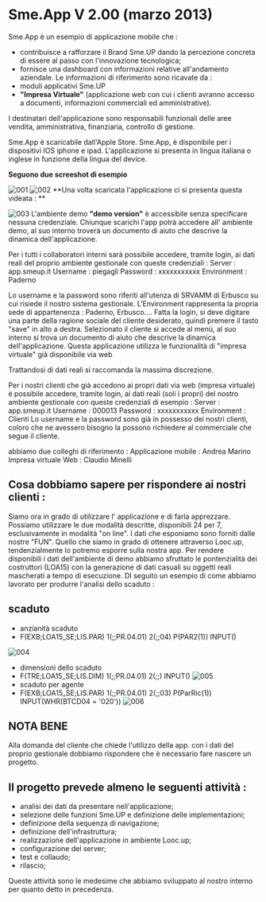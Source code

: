 # Sme.App V 2.00  (marzo 2013)
Sme.App è un esempio di applicazione mobile che  : 
-  contribuisce a rafforzare il Brand Sme.UP dando la percezione concreta di essere al passo con l'innovazione tecnologica;
-  fornisce una dashboard con informazioni relative all'andamento aziendale.
Le informazioni di riferimento sono ricavate da : 
-  moduli applicativi Sme.UP
- **"Impresa Virtuale"** (applicazione web con cui i clienti avranno accesso a documenti, informazioni commerciali ed amministrative).

I destinatari dell'applicazione sono responsabili funzionali delle aree vendita, amministrativa, finanziaria, controllo di gestione.

Sme.App è scaricabile dall'Apple Store.
Sme.App, è disponibile per i dispositivi IOS iphone e ipad.
L'applicazione si presenta in lingua italiana o inglese in funzione della lingua del device.

**Seguono due screeshot di esempio**

![001](https://doc.smeup.com/immagini/MOBASE_V2/001.png)
![002](https://doc.smeup.com/immagini/MOBASE_V2/002.png)
**Una volta scaricata l'applicazione ci si presenta questa videata : **

![003](https://doc.smeup.com/immagini/MOBASE_V2/003.png)
L'ambiente demo **"demo version"** è accessibile senza specificare nessuna credenziale.
Chiunque scarichi l'app potrà accedere all' ambiente demo, al suo interno troverà un documento di aiuto che descrive la dinamica dell'applicazione.

Per i tutti i collaboratori interni sarà possibile accedere, tramite login, ai dati reali del proprio ambiente gestionale con queste credenziali : 
Server   :  app.smeup.it
Username  :  piegagli
Password  :  xxxxxxxxxxx
Environment  :  Paderno

Lo username e la password sono riferiti all'utenza di SRVAMM di Erbusco su cui risiede il nostro sistema gestionale.
L'Environment rappresenta la propria sede di appartenenza :  Paderno, Erbusco....
Fatta la login, si deve digitare una parte della ragione sociale del cliente desiderato, quindi premere il tasto "save" in alto a destra.
Selezionato il cliente si accede al menù, al suo interno si trova un documento di aiuto che descrive la dinamica dell'applicazione.
Questa applicazione utilizza le funzionalità di "impresa virtuale" già disponibile via web

Trattandosi di dati reali si raccomanda la massima discrezione.

Per i nostri clienti che già accedono ai propri dati via web (impresa virtuale) è possibile accedere, tramite login, ai dati reali (soli i propri) del nostro ambiente gestionale con queste credenziali di esempio : 
Server   :  app.smeup.it
Username  :  000013
Password  :  xxxxxxxxxxx
Environment  :  Clienti
Lo username e la password sono già in possesso dei nostri clienti, coloro che ne avessero bisogno la possono richiedere al commerciale che segue il cliente.

abbiamo due colleghi di riferimento : 
Applicazione mobile :  Andrea Marino
Impresa virtuale Web  :  Claudio Minelli


## Cosa dobbiamo sapere per rispondere ai nostri clienti : 

Siamo ora in grado di utilizzare l' applicazione e di farla apprezzare. Possiamo utilizzare le due modalità descritte, disponibili 24 per 7, esclusivamente in modalità "on line". I dati che esponiamo sono forniti dalle nostre "FUN". Quello che  siamo in grado di ottenere attraverso Looc.up, tendenzialmente lo potremo esporre sulla nostra app.
Per rendere disponibili i dati dell'ambiente di demo abbiamo sfruttato le pontenzialità dei costruttori (LOA15) con la generazione di dati casuali su oggetti reali mascherati a tempo di esecuzione.
DI seguito un esempio di come abbiamo lavorato per produrre l'analisi dello scaduto : 


## scaduto

-  anzianità scaduto
-  F(EXB;LOA15_SE;LIS.PAR) 1(;;PR.04.01) 2(;;04) P(PAR2(1)) INPUT()

![004](https://doc.smeup.com/immagini/MOBASE_V2/004.png)
-  dimensioni dello scaduto
-  F(TRE;LOA15_SE;LIS.DIM) 1(;;PR.04.01) 2(;;) INPUT()
![005](https://doc.smeup.com/immagini/MOBASE_V2/005.png)
-  scaduto per agente
-  F(EXB;LOA15_SE;LIS.PAR) 1(;;PR.04.01) 2(;;03) P(ParRic(1)) INPUT(WHR(BTCD04 = '020'))
![006](https://doc.smeup.com/immagini/MOBASE_V2/006.png)
## NOTA BENE
Alla domanda del cliente che chiede l'utilizzo della app. con i dati del proprio gestionale dobbiamo rispondere che è necessario fare nascere un progetto.

## Il progetto prevede almeno le seguenti attività : 

-  analisi dei dati da presentare nell'applicazione;
-  selezione delle funzioni Sme.UP e definizione delle implementazioni;
-  definizione della sequenza di navigazione;
-  definizione dell'infrastruttura;
-  realizzazione dell'applicazione in ambiente Looc.up;
-  configurazione del server;
-  test e collaudo;
-  rilascio;


Queste attività sono le medesime che abbiamo sviluppato al nostro interno per quanto detto in precedenza.


